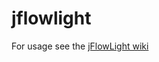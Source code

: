 # jflowlight

For usage see the [jFlowLight wiki](https://github.com/giovannicammarata/jflowlight/wiki)
